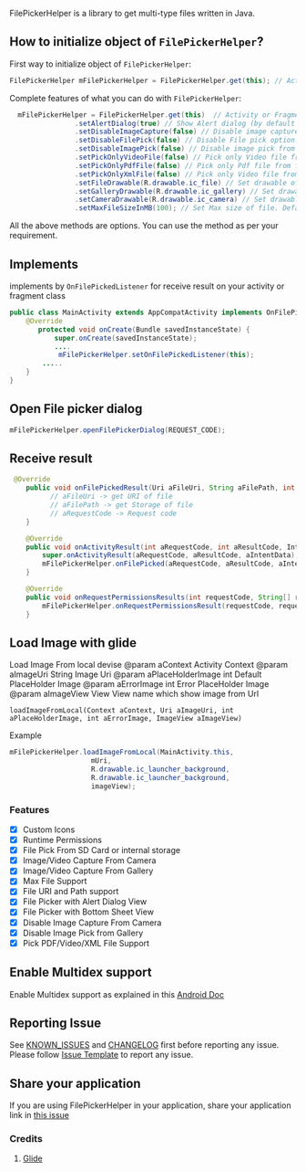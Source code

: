 FilePickerHelper is a library to get multi-type files written in Java.


## How to initialize object of `FilePickerHelper`?

First way to initialize object of `FilePickerHelper`:
```java
FilePickerHelper mFilePickerHelper = FilePickerHelper.get(this); // Activity or Fragment
```

Complete features of what you can do with `FilePickerHelper`:

```java
  mFilePickerHelper = FilePickerHelper.get(this)  // Activity or Fragment
                .setAlertDialog(true) // Show Alert dialog (by default bottom sheet)
                .setDisableImageCapture(false) // Disable image capture from camera. Default false
                .setDisableFilePick(false) // Disable File pick option. Default false
                .setDisableImagePick(false) // Disable image pick from gallery. Default false
                .setPickOnlyVideoFile(false) // Pick only Video file from file. Default false
                .setPickOnlyPdfFile(false) // Pick only Pdf file from file. Default false
                .setPickOnlyXmlFile(false) // Pick only Video file from file. Default false
                .setFileDrawable(R.drawable.ic_file) // Set drawable of file
                .setGalleryDrawable(R.drawable.ic_gallery) // Set drawable of gallery
                .setCameraDrawable(R.drawable.ic_camera) // Set drawable of  Camera
                .setMaxFileSizeInMB(100); // Set Max size of file. Default 50 mb
```
All the above methods are options. You can use the method as per your requirement.

## Implements 
implements by `OnFilePickedListener` for receive result on your activity or fragment class
```java
public class MainActivity extends AppCompatActivity implements OnFilePickedListener {
    @Override
       protected void onCreate(Bundle savedInstanceState) {
           super.onCreate(savedInstanceState);
           ....
            mFilePickerHelper.setOnFilePickedListener(this);
        .....
    }
}
```
## Open File picker dialog 
```java
mFilePickerHelper.openFilePickerDialog(REQUEST_CODE);
```

## Receive result
```java
 @Override
    public void onFilePickedResult(Uri aFileUri, String aFilePath, int aRequestCode) {
          // aFileUri -> get URI of file
          // aFilePath -> get Storage of file
          // aRequestCode -> Request code
    }

    @Override
    public void onActivityResult(int aRequestCode, int aResultCode, Intent aIntentData) {
        super.onActivityResult(aRequestCode, aResultCode, aIntentData);
        mFilePickerHelper.onFilePicked(aRequestCode, aResultCode, aIntentData);
    }

    @Override
    public void onRequestPermissionsResults(int requestCode, String[] requestPermissions, int[] grantResults) {
        mFilePickerHelper.onRequestPermissionsResult(requestCode, requestPermissions, grantResults);
    }
```

## Load Image with glide
Load Image From local devise
@param aContext          Activity Context
@param aImageUri         String Image Uri
@param aPlaceHolderImage int Default PlaceHolder Image
@param aErrorImage       int Error PlaceHolder Image
@param aImageView        View View name which show image from Url
   
`loadImageFromLocal(Context aContext, Uri aImageUri, int aPlaceHolderImage, int aErrorImage, ImageView aImageView)`

Example

```java
mFilePickerHelper.loadImageFromLocal(MainActivity.this,
                    mUri,
                    R.drawable.ic_launcher_background,
                    R.drawable.ic_launcher_background,
                    imageView);
```

### Features

- [x] Custom Icons
- [x] Runtime Permissions
- [x] File Pick From SD Card or internal storage 
- [x] Image/Video Capture From Camera
- [x] Image/Video Capture From Gallery
- [x] Max File Support
- [x] File URI and Path support
- [x] File Picker with Alert Dialog View
- [x] File Picker with Bottom Sheet View
- [x] Disable Image Capture From Camera
- [x] Disable Image Pick from Gallery
- [x] Pick PDF/Video/XML File Support

## Enable Multidex support

Enable Multidex support as explained in this [Android Doc](https://developer.android.com/studio/build/multidex)

## Reporting Issue

See [KNOWN_ISSUES](https://github.com/filepickerhelper/FilePickerHelper/blob/master/KNOWN_ISSUES.md) and [CHANGELOG](https://github.com/filepickerhelper/FilePickerHelper/blob/master/CHANGELOG.md) first before reporting any issue. <br />
Please follow [Issue Template](https://github.com/filepickerhelper/FilePickerHelper/blob/master/Issue_Template_Examples.md) to report any issue.

## Share your application
If you are using FilePickerHelper in your application, share your application link in [this issue](https://github.com/filepickerhelper/FilePickerHelper/issues/1)

### Credits
1. <a href="https://github.com/bumptech/glide">Glide</a>

